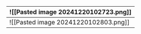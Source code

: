 
| ![[Pasted image 20241220102723.png]] |
| ------------------------------------ |
| ![[Pasted image 20241220102803.png]] |

